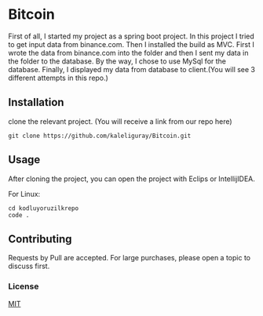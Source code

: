 # Bitcoin

First of all, I started my project as a spring boot project. In this project I tried to get input data from binance.com. Then I installed the build as MVC. First I wrote the data from binance.com into the folder and then I sent my data in the folder to the database. By the way, I chose to use MySql for the database. Finally, I displayed my data from database to client.(You will see 3 different attempts in this repo.)


## Installation

clone the relevant project. (You will receive a link from our repo here)

` git clone https://github.com/kaleliguray/Bitcoin.git ` 


## Usage

After cloning the project, you can open the project with Eclips or IntellijIDEA.

For Linux:

```
cd kodluyoruzilkrepo
code .
```



## Contributing

Requests by Pull are accepted. For large purchases, please open a topic to discuss first.



### License

[MIT]()
